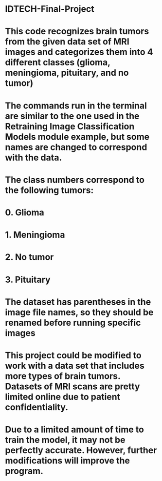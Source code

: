 # IDTECH-Final-Project

#  This code recognizes brain tumors from the given data set of MRI images and categorizes them  into 4 different classes (glioma, meningioma, pituitary, and no tumor)

# The commands run in the terminal are similar to the one used in the Retraining Image Classification Models module example, but some names are changed to correspond with the data.

#  The class numbers correspond to the following tumors:
# 0. Glioma
# 1. Meningioma
# 2. No tumor
# 3. Pituitary

# The dataset has parentheses in the image file names, so they should be renamed before running specific images

#  This project could be modified to work with a data set that includes more types of brain tumors. Datasets of MRI scans are pretty limited online due to patient confidentiality. 

#  Due to a limited amount of time to train the model, it may not be perfectly accurate. However, further modifications will improve the program. 
